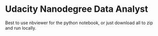 # Udacity Nanodegree Data Analyst
Best to use nbviewer for the python notebook, or just download all to zip and run locally.
